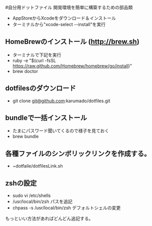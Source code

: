 #自分用ドットファイル
  開発環境を簡単に構築するための部品類

  * AppStoreからXcodeをダウンロード＆インストール
  * ターミナルから"xcode-select --install"を実行
## HomeBrewのインストール (http://brew.sh)
  * ターミナルで下記を実行
  * ruby -e "$(curl -fsSL https://raw.github.com/Homebrew/homebrew/go/install)"
  * brew doctor
## dotfilesのダウンロード
  *  git clone git@github.com:karumado/dotfiles.git
## bundleで一括インストール
  * たまにパスワード聞いてくるので様子を見ておく
  * brew bundle
## 各種ファイルのシンボリックリンクを作成する。
  * ~dotfaile/dotfilesLink.sh
## zshの設定
  * sudo vi /etc/shells
  * /usr/local/bin/zsh パスを追記
  * chpass -s /usr/local/bin/zsh デフォルトシェルの変更

もっといい方法があればどんどん追記する。
